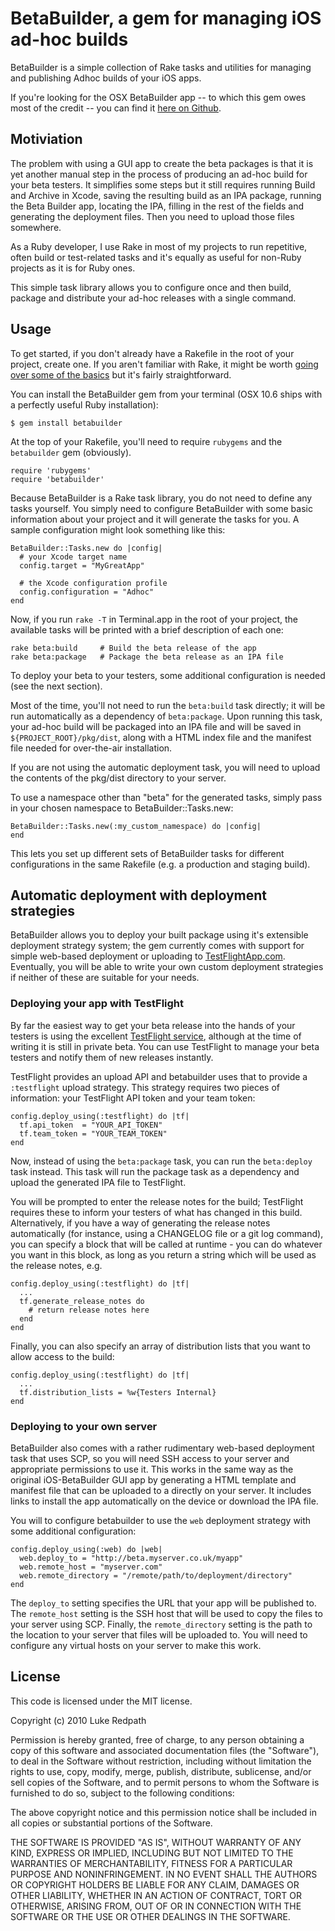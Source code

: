 # BetaBuilder, a gem for managing iOS ad-hoc builds

BetaBuilder is a simple collection of Rake tasks and utilities for managing and publishing Adhoc builds of your iOS apps. 

If you're looking for the OSX BetaBuilder app -- to which this gem owes most of the credit -- you can find it [here on Github](http://github.com/HunterHillegas/iOS-BetaBuilder).

## Motiviation

The problem with using a GUI app to create the beta packages is that it is yet another manual step in the process of producing an ad-hoc build for your beta testers. It simplifies some steps but it still requires running Build and Archive in Xcode, saving the resulting build as an IPA package, running the Beta Builder app, locating the IPA, filling in the rest of the fields and generating the deployment files. Then you need to upload those files somewhere.

As a Ruby developer, I use Rake in most of my projects to run repetitive, often build or test-related tasks and it's equally as useful for non-Ruby projects as it is for Ruby ones.

This simple task library allows you to configure once and then build, package and distribute your ad-hoc releases with a single command.

## Usage

To get started, if you don't already have a Rakefile in the root of your project, create one. If you aren't familiar with Rake, it might be worth [going over some of the basics](http://rake.rubyforge.org/) but it's fairly straightforward.

You can install the BetaBuilder gem from your terminal (OSX 10.6 ships with a perfectly useful Ruby installation):

    $ gem install betabuilder

At the top of your Rakefile, you'll need to require `rubygems` and the `betabuilder` gem (obviously).

    require 'rubygems'
    require 'betabuilder'
    
Because BetaBuilder is a Rake task library, you do not need to define any tasks yourself. You simply need to configure BetaBuilder with some basic information about your project and it will generate the tasks for you. A sample configuration might look something like this:

    BetaBuilder::Tasks.new do |config|
      # your Xcode target name
      config.target = "MyGreatApp"

      # the Xcode configuration profile
      config.configuration = "Adhoc" 
    end
    
Now, if you run `rake -T` in Terminal.app in the root of your project, the available tasks will be printed with a brief description of each one:

    rake beta:build     # Build the beta release of the app
    rake beta:package   # Package the beta release as an IPA file

To deploy your beta to your testers, some additional configuration is needed (see the next section).

Most of the time, you'll not need to run the `beta:build` task directly; it will be run automatically as a dependency of `beta:package`. Upon running this task, your ad-hoc build will be packaged into an IPA file and will be saved in `${PROJECT_ROOT}/pkg/dist`, along with a HTML index file and the manifest file needed for over-the-air installation.

If you are not using the automatic deployment task, you will need to upload the contents of the pkg/dist directory to your server.

To use a namespace other than "beta" for the generated tasks, simply pass in your chosen namespace to BetaBuilder::Tasks.new:

    BetaBuilder::Tasks.new(:my_custom_namespace) do |config|
    end
    
This lets you set up different sets of BetaBuilder tasks for different configurations in the same Rakefile (e.g. a production and staging build).

## Automatic deployment with deployment strategies

BetaBuilder allows you to deploy your built package using it's extensible deployment strategy system; the gem currently comes with support for simple web-based deployment or uploading to [TestFlightApp.com](http://www.testflightapp.com). Eventually, you will be able to write your own custom deployment strategies if neither of these are suitable for your needs.

### Deploying your app with TestFlight

By far the easiest way to get your beta release into the hands of your testers is using the excellent [TestFlight service](http://testflightapp.com/), although at the time of writing it is still in private beta. You can use TestFlight to manage your beta testers and notify them of new releases instantly.

TestFlight provides an upload API and betabuilder uses that to provide a `:testflight` upload strategy. This strategy requires two pieces of information: your TestFlight API token and your team token:

    config.deploy_using(:testflight) do |tf|
      tf.api_token  = "YOUR_API_TOKEN"
      tf.team_token = "YOUR_TEAM_TOKEN"
    end
    
Now, instead of using the `beta:package` task, you can run the `beta:deploy` task instead. This task will run the package task as a dependency and upload the generated IPA file to TestFlight. 

You will be prompted to enter the release notes for the build; TestFlight requires these to inform your testers of what has changed in this build. Alternatively, if you have a way of generating the release notes automatically (for instance, using a CHANGELOG file or a git log command), you can specify a block that will be called at runtime - you can do whatever you want in this block, as long as you return a string which will be used as the release notes, e.g.

    config.deploy_using(:testflight) do |tf|
      ...
      tf.generate_release_notes do
        # return release notes here
      end
    end
    
Finally, you can also specify an array of distribution lists that you want to allow access to the build:

    config.deploy_using(:testflight) do |tf|
      ...
      tf.distribution_lists = %w{Testers Internal}
    end

### Deploying to your own server

BetaBuilder also comes with a rather rudimentary web-based deployment task that uses SCP, so you will need SSH access to your server and appropriate permissions to use it. This works in the same way as the original iOS-BetaBuilder GUI app by generating a HTML template and manifest file that can be uploaded to a directly on your server. It includes links to install the app automatically on the device or download the IPA file.

You will to configure betabuilder to use the `web` deployment strategy with some additional configuration:

    config.deploy_using(:web) do |web|
      web.deploy_to = "http://beta.myserver.co.uk/myapp"
      web.remote_host = "myserver.com"
      web.remote_directory = "/remote/path/to/deployment/directory"
    end
    
The `deploy_to` setting specifies the URL that your app will be published to. The `remote_host` setting is the SSH host that will be used to copy the files to your server using SCP. Finally, the `remote_directory` setting is the path to the location to your server that files will be uploaded to. You will need to configure any virtual hosts on your server to make this work.

## License

This code is licensed under the MIT license.

Copyright (c) 2010 Luke Redpath

Permission is hereby granted, free of charge, to any person obtaining a copy
of this software and associated documentation files (the "Software"), to deal
in the Software without restriction, including without limitation the rights
to use, copy, modify, merge, publish, distribute, sublicense, and/or sell
copies of the Software, and to permit persons to whom the Software is
furnished to do so, subject to the following conditions:

The above copyright notice and this permission notice shall be included in
all copies or substantial portions of the Software.

THE SOFTWARE IS PROVIDED "AS IS", WITHOUT WARRANTY OF ANY KIND, EXPRESS OR
IMPLIED, INCLUDING BUT NOT LIMITED TO THE WARRANTIES OF MERCHANTABILITY,
FITNESS FOR A PARTICULAR PURPOSE AND NONINFRINGEMENT. IN NO EVENT SHALL THE
AUTHORS OR COPYRIGHT HOLDERS BE LIABLE FOR ANY CLAIM, DAMAGES OR OTHER
LIABILITY, WHETHER IN AN ACTION OF CONTRACT, TORT OR OTHERWISE, ARISING FROM,
OUT OF OR IN CONNECTION WITH THE SOFTWARE OR THE USE OR OTHER DEALINGS IN
THE SOFTWARE.
